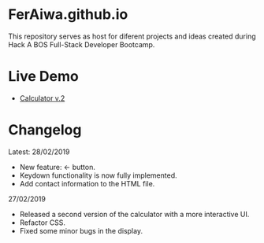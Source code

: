 # FerAiwa.github.io

This repository serves as host for diferent projects and ideas created during Hack A BOS Full-Stack Developer Bootcamp.

# Live Demo
* [Calculator v.2](http://feraiwa.github.io)

 # Changelog
 Latest: 28/02/2019
 * New feature: ← button.
 * Keydown functionality is now fully implemented.
 * Add contact information to the HTML file.
 
  27/02/2019
 * Released a second version of the calculator with a more interactive UI.
 * Refactor CSS.
 * Fixed some minor bugs in the display.
